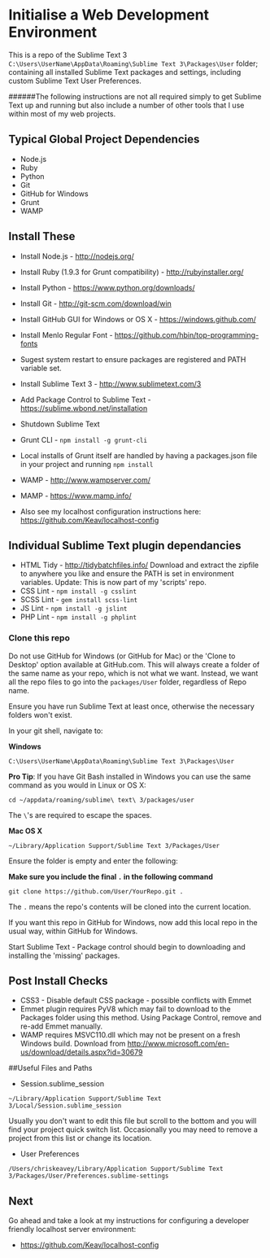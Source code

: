 Initialise a Web Development Environment
============
This is a repo of the Sublime Text 3 `C:\Users\UserName\AppData\Roaming\Sublime Text 3\Packages\User` folder; containing all installed Sublime Text packages and settings, including custom Sublime Text User Preferences.

######The following instructions are not all required simply to get Sublime Text up and running but also include a number of other tools that I use within most of my web projects.

## Typical Global Project Dependencies

- Node.js
- Ruby
- Python
- Git
- GitHub for Windows
- Grunt
- WAMP

## Install These

- Install Node.js - http://nodejs.org/
- Install Ruby (1.9.3 for Grunt compatibility) - http://rubyinstaller.org/
- Install Python - https://www.python.org/downloads/
- Install Git - http://git-scm.com/download/win
- Install GitHub GUI for Windows or OS X - https://windows.github.com/
- Install Menlo Regular Font - https://github.com/hbin/top-programming-fonts
- Sugest system restart to ensure packages are registered and PATH variable set.
- Install Sublime Text 3 - http://www.sublimetext.com/3
- Add Package Control to Sublime Text - https://sublime.wbond.net/installation
- Shutdown Sublime Text
- Grunt CLI - `npm install -g grunt-cli`
- Local installs of Grunt itself are handled by having a packages.json file in your project and running `npm install`
- WAMP - http://www.wampserver.com/
- MAMP - https://www.mamp.info/

- Also see my localhost configuration instructions here: https://github.com/Keav/localhost-config

## Individual Sublime Text plugin dependancies

- HTML Tidy - http://tidybatchfiles.info/
  Download and extract the zipfile to anywhere you like and ensure the PATH is set in environment variables.
  Update: This is now part of my 'scripts' repo.
- CSS Lint - `npm install -g csslint`
- SCSS Lint - `gem install scss-lint`
- JS Lint - `npm install -g jslint`
- PHP Lint - `npm install -g phplint`

### Clone this repo
 
 Do not use GitHub for Windows (or GitHub for Mac) or the 'Clone to Desktop' option available at GitHub.com. This will always create a folder of the same name as your repo, which is not what we want. Instead, we want all the repo files to go into the `packages/User` folder, regardless of Repo name.
 
Ensure you have run Sublime Text at least once, otherwise the necessary folders won't exist.

In your git shell, navigate to:

**Windows**
```
C:\Users\UserName\AppData\Roaming\Sublime Text 3\Packages\User
```
**Pro Tip**: If you have Git Bash installed in Windows you can use the same command as you would in Linux or OS X:
```
cd ~/appdata/roaming/sublime\ text\ 3/packages/user
```
The `\`'s are required to escape the spaces.

**Mac OS X**
```
~/Library/Application Support/Sublime Text 3/Packages/User
```

Ensure the folder is empty and enter the following:

**Make sure you include the final `.` in the following command**
```
git clone https://github.com/User/YourRepo.git .
```

The `.` means the repo's contents will be cloned into the current location.

If you want this repo in GitHub for Windows, now add this local repo in the usual way, within GitHub for Windows.

Start Sublime Text - Package control should begin to downloading and installing the 'missing' packages.

## Post Install Checks

- CSS3 - Disable default CSS package - possible conflicts with Emmet
- Emmet plugin requires PyV8 which may fail to download to the Packages folder using this method. Using Package Control, remove and re-add Emmet manually.
- WAMP requires MSVC110.dll which may not be present on a fresh Windows build. Download from http://www.microsoft.com/en-us/download/details.aspx?id=30679

##Useful Files and Paths

* Session.sublime_session
```
~/Library/Application Support/Sublime Text 3/Local/Session.sublime_session
```
Usually you don't want to edit this file but scroll to the bottom and you will find your project quick switch list. Occasionally you may need to remove a project from this list or change its location.

* User Preferences
```
/Users/chriskeavey/Library/Application Support/Sublime Text 3/Packages/User/Preferences.sublime-settings
```

## Next

Go ahead and take a look at my instructions for configuring a developer friendly localhost server environment:
- https://github.com/Keav/localhost-config
